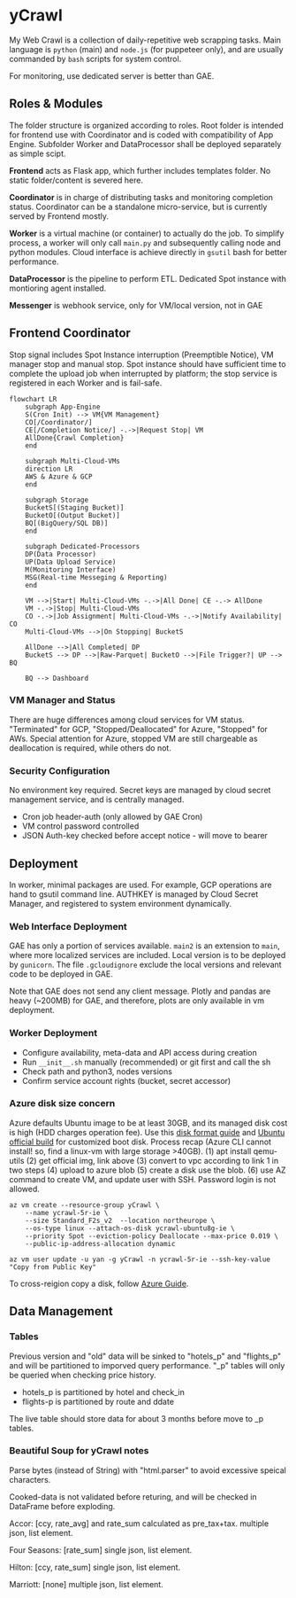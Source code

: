 # yCrawl
My Web Crawl is a collection of daily-repetitive web scrapping tasks. Main language is `python` (main) and `node.js` (for puppeteer only), and are usually commanded by `bash` scripts for system control.

For monitoring, use dedicated server is better than GAE.

## Roles & Modules

The folder structure is organized according to roles. Root folder is intended for frontend use with Coordinator and is coded with compatibility of App Engine. Subfolder Worker and DataProcessor shall be deployed separately as simple scipt.

__Frontend__ acts as Flask app, which further includes templates folder. No static folder/content is severed here.

__Coordinator__ is in charge of distributing tasks and monitoring completion status. Coordinator can be a standalone micro-service, but is currently served by Frontend mostly.

__Worker__ is a virtual machine (or container) to actually do the job. To simplify process, a worker will only call `main.py` and subsequently calling node and python modules. Cloud interface is achieve directly in `gsutil` bash for better performance.

__DataProcessor__ is the pipeline to perform ETL. Dedicated Spot instance with montioring agent installed.

__Messenger__ is webhook service, only for VM/local version, not in GAE

## Frontend Coordinator

Stop signal includes Spot Instance interruption (Preemptible Notice), VM manager stop and manual stop. Spot instance should have sufficient time to complete the upload job when interrupted by platform; the stop service is registered in each Worker and is fail-safe.

```mermaid
flowchart LR
    subgraph App-Engine
    S(Cron Init) --> VM{VM Management}
    CO[/Coordinator/]
    CE[/Completion Notice/] -.->|Request Stop| VM
    AllDone{Crawl Completion}
    end

    subgraph Multi-Cloud-VMs
    direction LR
    AWS & Azure & GCP
    end

    subgraph Storage
    BucketS[(Staging Bucket)]
    BucketO[(Output Bucket)]
    BQ[(BigQuery/SQL DB)]
    end

    subgraph Dedicated-Processors
    DP(Data Processor)
    UP(Data Upload Service)
    M(Monitoring Interface)
    MSG(Real-time Messeging & Reporting)
    end

    VM -->|Start| Multi-Cloud-VMs -.->|All Done| CE -.-> AllDone
    VM -.->|Stop| Multi-Cloud-VMs
    CO -.->|Job Assignment| Multi-Cloud-VMs -.->|Notify Availability| CO
    Multi-Cloud-VMs -->|On Stopping| BucketS

    AllDone -->|All Completed| DP
    BucketS --> DP -->|Raw-Parquet| BucketO -->|File Trigger?| UP --> BQ

    BQ --> Dashboard
```
### VM Manager and Status

There are huge differences among cloud services for VM status. "Terminated" for GCP, "Stopped/Deallocated" for Azure, "Stopped" for AWs. Special attention for Azure, stopped VM are still chargeable as deallocation is required, while others do not.

### Security Configuration

No environment key required. Secret keys are managed by cloud secret management service, and is centrally managed.

- Cron job header-auth (only allowed by GAE Cron)
- VM control password controlled
- JSON Auth-key checked before accept notice - will move to bearer

## Deployment

In worker, minimal packages are used. For example, GCP operations are hand to gsutil command line. AUTHKEY is managed by Cloud Secret Manager, and registered to system environment dynamically.

### Web Interface Deployment

GAE has only a portion of services available. `main2` is an extension to `main`, where more localized services are included. Local version is to be deployed by `gunicorn`. The file `.gcloudignore` exclude the local versions and relevant code to be deployed in GAE.

Note that GAE does not send any client message. Plotly and pandas are heavy (~200MB) for GAE, and therefore, plots are only available in vm deployment.

### Worker Deployment
- Configure availability, meta-data and API access during creation
- Run `__init__.sh` manually (recommended) or git first and call the sh
- Check path and python3, nodes versions
- Confirm service account rights (bucket, secret accessor)

### Azure disk size concern

Azure defaults Ubuntu image to be at least 30GB, and its managed disk cost is high (HDD charges operation fee). Use this [disk format guide](https://lev-petrushchak.medium.com/how-to-make-azure-ubuntu-linux-image-less-than-32g-in-size-e6d9a3b5f65f) and [Ubuntu official build](https://cloud-images.ubuntu.com/focal/) for customized boot disk. Process recap (Azure CLI cannot install! so, find a linux-vm with large storage >40GB). (1) apt install qemu-utils (2) get official img, link above (3) convert to vpc according to link 1 in two steps (4) upload to azure blob (5) create a disk use the blob. (6) use AZ command to create VM, and update user with SSH. Password login is not allowed.

```
az vm create --resource-group yCrawl \
    --name ycrawl-5r-ie \
    --size Standard_F2s_v2  --location northeurope \
    --os-type linux --attach-os-disk ycrawl-ubuntu8g-ie \
    --priority Spot --eviction-policy Deallocate --max-price 0.019 \
    --public-ip-address-allocation dynamic

az vm user update -u yan -g yCrawl -n ycrawl-5r-ie --ssh-key-value "Copy from Public Key"
```

To cross-reigion copy a disk, follow [Azure Guide](https://docs.microsoft.com/en-us/azure/virtual-machines/windows/disks-upload-vhd-to-managed-disk-powershell).

## Data Management

### Tables

Previous version and "old" data will be sinked to "hotels_p" and "flights_p" and will be partitioned to imporved query performance. "_p" tables will only be queried when checking price history.

- hotels_p is partitioned by hotel and check_in
- flights-p is partitioned by route and ddate

The live table should store data for about 3 months before move to _p tables.

### Beautiful Soup for yCrawl notes

Parse bytes (instead of String) with "html.parser" to avoid excessive speical characters.

Cooked-data is not validated before returing, and will be checked in DataFrame before exploding.

Accor: [ccy, rate_avg] and rate_sum calculated as pre_tax+tax. multiple json, list element.

Four Seasons: [rate_sum] single json, list element.

Hilton: [ccy, rate_sum] single json, list element.

Marriott: [none] multiple json, list element.



